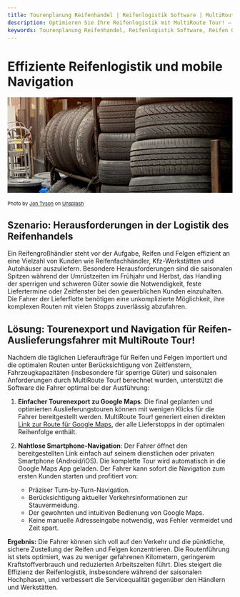 ```yaml
---
title: Tourenplanung Reifenhandel | Reifenlogistik Software | MultiRoute Tour!
description: Optimieren Sie Ihre Reifenlogistik mit MultiRoute Tour! – Die Software für effiziente Tourenplanung im Reifenhandel und -großhandel. Planen Sie saisonale Spitzen, managen Sie die Auslieferung von Reifen & Felgen an Werkstätten und Händler und nutzen Sie den einfachen Google Maps Export für Ihre Fahrer.
keywords: Tourenplanung Reifenhandel, Reifenlogistik Software, Reifen Großhandel Logistik, Auslieferung Reifen und Felgen, Saisonale Tourenplanung Reifenwechsel, MultiRoute Tour!, Fuhrparkmanagement Reifenlieferung, Navigation Reifen Zustellung, Google Maps Export Reifenroute, Sperrgut Logistik Software, Reifeneinlagerung Logistik, Zustellsoftware Reifen
---
```


# Effiziente Reifenlogistik und mobile Navigation

![!](assets/reifen.jpg "Effiziente Routenplanung und Navigation für die Auslieferung im Reifenhandel")

<div style="font-size: 11px">
Photo by <a href="https://unsplash.com/@jontyson?utm_content=creditCopyText&utm_medium=referral&utm_source=unsplash">Jon Tyson</a> on <a href="https://unsplash.com/photos/orange-traffic-cone-near-pile-of-vehicle-tires-rRaApBvfSkA?utm_content=creditCopyText&utm_medium=referral&utm_source=unsplash">Unsplash</a></div>

## Szenario: Herausforderungen in der Logistik des Reifenhandels

Ein Reifengroßhändler steht vor der Aufgabe, Reifen und Felgen effizient an eine Vielzahl von Kunden wie Reifenfachhändler, Kfz-Werkstätten und Autohäuser auszuliefern. Besondere Herausforderungen sind die saisonalen Spitzen während der Umrüstzeiten im Frühjahr und Herbst, das Handling der sperrigen und schweren Güter sowie die Notwendigkeit, feste Liefertermine oder Zeitfenster bei den gewerblichen Kunden einzuhalten. Die Fahrer der Lieferflotte benötigen eine unkomplizierte Möglichkeit, ihre komplexen Routen mit vielen Stopps zuverlässig abzufahren.

## Lösung: Tourenexport und Navigation für Reifen-Auslieferungsfahrer mit MultiRoute Tour!

Nachdem die täglichen Lieferaufträge für Reifen und Felgen importiert und die optimalen Routen unter Berücksichtigung von Zeitfenstern, Fahrzeugkapazitäten (insbesondere für sperrige Güter) und saisonalen Anforderungen durch MultiRoute Tour! berechnet wurden, unterstützt die Software die Fahrer optimal bei der Ausführung:

1.  **Einfacher Tourenexport zu Google Maps**: Die final geplanten und optimierten Auslieferungstouren können mit wenigen Klicks für die Fahrer bereitgestellt werden. MultiRoute Tour! generiert einen direkten [Link zur Route für Google Maps](../tour/#tour-exportieren), der alle Lieferstopps in der optimalen Reihenfolge enthält.

2.  **Nahtlose Smartphone-Navigation**: Der Fahrer öffnet den bereitgestellten Link einfach auf seinem dienstlichen oder privaten Smartphone (Android/iOS). Die komplette Tour wird automatisch in die Google Maps App geladen. Der Fahrer kann sofort die Navigation zum ersten Kunden starten und profitiert von:
    * Präziser Turn-by-Turn-Navigation.
    * Berücksichtigung aktueller Verkehrsinformationen zur Stauvermeidung.
    * Der gewohnten und intuitiven Bedienung von Google Maps.
    * Keine manuelle Adresseingabe notwendig, was Fehler vermeidet und Zeit spart.

**Ergebnis:** Die Fahrer können sich voll auf den Verkehr und die pünktliche, sichere Zustellung der Reifen und Felgen konzentrieren. Die Routenführung ist stets optimiert, was zu weniger gefahrenen Kilometern, geringerem Kraftstoffverbrauch und reduzierten Arbeitszeiten führt. Dies steigert die Effizienz der Reifenlogistik, insbesondere während der saisonalen Hochphasen, und verbessert die Servicequalität gegenüber den Händlern und Werkstätten.
